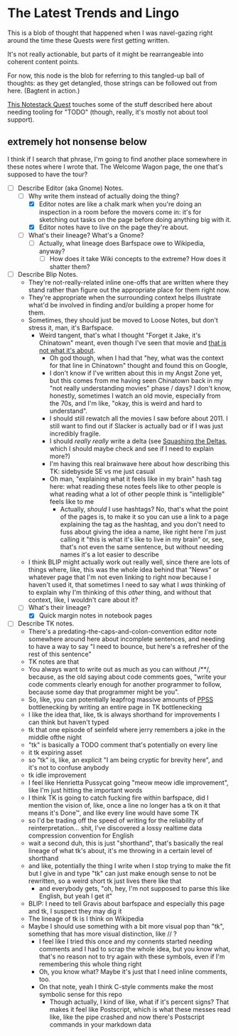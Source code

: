 # The Latest Trends and Lingo

This is a blob of thought that happened when I was navel-gazing right around the time these Quests were first getting written.

It's not really actionable, but parts of it might be rearrangeable into coherent content points.

For now, this node is the blob for referring to this tangled-up ball of thoughts: as they get detangled, those strings can be followed out from here. (Bagtent in action.)

[This Notestack Quest](gt833-j4kxw-838mc-41gzw-9w90a) touches some of the stuff described here about needing tooling for "TODO" (though, really, it's mostly not about tool support).

## extremely hot nonsense below

I think if I search that phrase, I'm going to find another place somewhere in these notes where I wrote that. The Welcome Wagon page, the one that's supposed to have the tour?

- [ ] Describe Editor (aka Gnome) Notes.
  - [ ] Why write them instead of actually doing the thing?
    - [x] Editor notes are like a chalk mark when you're doing an inspection in a room before the movers come in: it's for sketching out tasks on the page before doing anything big with it.
    - [x] Editor notes have to live on the page they're about.
  - [ ] What's their lineage? What's a Gnome?
    - [ ] Actually, what lineage does Barfspace owe to Wikipedia, anyway?
      - [ ] How does it take Wiki concepts to the extreme? How does it shatter them?
- [ ] Describe Blip Notes.
  - They're not-really-related inline one-offs that are written where they stand rather than figure out the appropriate place for them right now.
  - They're appropriate when the surrounding context helps illustrate what'd be involved in finding and/or building a proper home for them.
  - Sometimes, they should just be moved to Loose Notes, but don't stress it, man, it's Barfspace.
    - Weird tangent, that's what I thought "Forget it Jake, it's Chinatown" meant, even though I've seen that movie and [that is not what it's about][Chinatown].
      - Oh god though, when I had that "hey, what was the context for that line in Chinatown" thought and found this on Google,
      - I don't know if I've written about this in my Angst Zone yet, but this comes from me having seen Chinatown back in my "not really understanding movies" phase / days? I don't know, honestly, sometimes I watch an old movie, especially from the 70s, and I'm like, "okay, this is weird and hard to understand".
      - I should still rewatch all the movies I saw before about 2011. I still want to find out if Slacker is actually bad or if I was just incredibly fragile.
      - I should *really really* write a delta (see [Squashing the Deltas][], which I should maybe check and see if I need to explain more?)
      - I'm having this real brainwave here about how describing this TK: sidebyside SE vs me just casual
      - Oh man, "explaining what it feels like in my brain" hash tag here: what reading these notes feels like to other people is what reading what a lot of other people think is "intelligible" feels like to me
        - Actually, *should* I use hashtags? No, that's what the point of the pages is, to make it so you can use a link to a page explaining the tag as the hashtag, and you don't need to fuss about giving the idea a name, like right here I'm just calling it "this is what it's like to live in my brain" or, see, that's not even the same sentence, but without needing names it's a lot easier to describe
  - I think BLIP might actually work out really well, since there are lots of things where, like, this was the whole idea behind that "News" or whatever page that I'm not even linking to right now because I haven't used it, that sometimes I need to say what I *was* thinking of to explain why I'm thinking of this *other* thing, and without that context, like, I wouldn't care about it?
  - [ ] What's their lineage?
    - [x] Quick margin notes in notebook pages
- [ ] Describe TK notes.
  - There's a predating-the-caps-and-colon-convention editor note somewhere around here about incomplete sentences, and needing to have a way to say "I need to bounce, but here's a refresher of the rest of this sentence"
  - TK notes are that
  - You always want to write out as much as you can without /**/, because, as the old saying about code comments goes, "write your code comments clearly enough for another programmer to follow, because some day that programmer might be you".
  - So, like, you can potentially leapfrog massive amounts of [PPSS][] bottlenecking by writing an entire page in TK bottlenecking
  - I like the idea that, like, tk is always shorthand for improvements I can think but haven't typed
  - tk that one episode of seinfeld where jerry remembers a joke in the middle ofthe night
  - "tk" is basically a TODO comment that's potentially on every line
  - it tk expiring asset
  - so "tk" is, like, an explicit "I am being cryptic for brevity here", and it's not to confuse anybody
  - tk idle improvement
  - I feel like Henrietta Pussycat going "meow meow idle improvement", like I'm just hitting the important words
  - I think TK is going to catch fucking fire within barfspace, did I mention the vision of, like, once a line no longer has a tk on it that means it's Done&trade;, and like every line would have some TK
  - so I'd be trading off the speed of writing for the reliability of reinterpretation... shit, I've discovered a lossy realtime data compression convention for English
  - wait a second duh, this is just "shorthand", that's basically the real lineage of what tk's about, it's me throwing in a certain level of shorthand
  - and like, potentially the thing I write when I stop trying to make the fit but I give in and type "tk" can just make enough sense to not be rewritten, so a weird short tk just lives there like that
    - and everybody gets, "oh, hey, I'm not supposed to parse this like English, but yeah I get it"
  - BLIP: I need to tell Gravis about barfspace and especially this page and tk, I suspect they may dig it
  - The lineage of tk is I think on Wikipedia
  - Maybe I should use something with a bit more visual pop than "tk", something that has more visual distinction, like // ?
    - I feel like I tried this once and my connents started needing comments and I had to scrap the whole idea, but you know what, that's no reason not to try again with these symbols, even if I'm remembering this whole thing right
    - Oh, you know what? Maybe it's just that I need inline comments, too.
    - On that note, yeah I think C-style comments make the most symbolic sense for this repo
      - Though actually, I kind of like, what if it's percent signs? That makes it feel like Postscript, which is what these messes read like, like the pipe crashed and now there's Postscript commands in your markdown data

[PPSS]: v4kny-7215g-8t8qm-5c9p0-bth8k
[Chinatown]: https://movies.stackexchange.com/a/1549/12626
[Squashing the Deltas]: fakvv-qca0s-0291e-0e80k-dpszt
